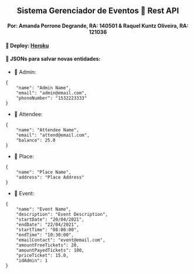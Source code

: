 <h2 align="center">Sistema Gerenciador de Eventos 🎫 Rest API</h1>
<h4 align="center">Por: Amanda Perrone Degrande, RA: 140501 & Raquel Kuntz Oliveira, RA: 121036</h1>

#### 🔗 Deploy: [Heroku](event-rest-api.herokuapp.com/)

#### 💾 JSONs para salvar novas entidades:

- 👤 Admin:

```
{
    "name": "Admin Name",
    "email": "admin@email.com",
    "phoneNumber": "1532223333"
}
```

- 👤 Attendee:

```
{
    "name": "Attendee Name",
    "email": "attend@email.com",
    "balance": 25.0
}
```

- 📌 Place:

```
{
    "name": "Place Name",
    "address": "Place Address"
}
```

- 🎫 Event:

```
{
    "name": "Event Name",
    "description": "Event Description",
    "startDate": "20/04/2021",
    "endDate": "22/04/2021",
    "startTime": "08:00:00",
    "endTime": "10:30:00",
    "emailContact": "event@email.com",
    "amountFreeTickets": 20,
    "amountPayedTickets": 100,
    "priceTicket": 15.0,
    "idAdmin": 1
}
```
